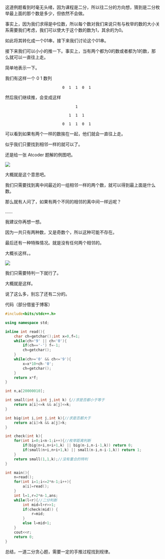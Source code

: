 这道例题看到时毫无头绪，因为课程是二分，所以往二分的方向想，猜到是二分枚举最上面的那个数是多少，但依然不会做。

事实上，因为我们求得是中位数，所以每个数对我们来说只有与枚举的数的大小关系需要我们考虑，我们可以使大于这个数的数为1，其余的为0。

如此将其转化成一个01串，接下来我们讨论这个01串。

接下来我们可以小小的推一下。事实上，当有两个都为0的数或者都为1的数，那么就可以一直往上走。

简单地表示一下。

我们有这样一个 0 1 数列

                              0  1  1  0  1

然后我们继续推，会变成这样

								    1 
                                
                                 1  1  1  
                              
                              0  1  1  0  1
                              
可以看到如果有两个一样的数挨在一起，他们就会一直往上走。

似乎我们只要找到相邻一样的就可以了。

还是给一张 Atcoder 题解的例图吧。

![](https://cdn.luogu.com.cn/upload/pic/28097.png)

大概就是这个意思吧。

我们只需要找到离中间最近的一组相邻一样的两个数，就可以得到最上面是什么数。

那么就有人问了，如果有两个不同的相邻的离中间一样远呢？

......

我建议你再想一想。

因为一共只有两种数，又是奇数个，所以这种可能不存在。

最后还有一种特殊情况。就是没有任何两个相邻的。

大概长这样。。

![](https://cdn.luogu.com.cn/upload/pic/28098.png)

我们只需要特判一下就行了。

大概就是这样。

说了这么多，别忘了还有二分的。

代码（部分借鉴于博客）

```cpp
#include<bits/stdc++.h>

using namespace std;

inline int read(){
	char ch=getchar();int x=0,f=1;
	while(ch>'9' || ch<'0'){
        if(ch=='-') f=-1;
	    ch=getchar();
	}
	while(ch>='0' && ch<='9'){
		x=x*10+ch-'0';
		ch=getchar();
	}
	return x*f;
}

int n,a[20000010];

int small(int i,int j,int k) {//求是否都小于等于
	return a[i]<=k && a[j]<=k;
}

int big(int i,int j,int k){//求是否都大于
	return a[i]>k && a[j]>k;
} 

int check(int k){
	for(int i=0;i<n-1;i++){//枚举距离判断
		if(big(n+i,n+i+1,k) || big(n-i,n-i-1,k)) return 0;
		if(small(n+i,n+i+1,k) || small(n-i,n-i-1,k)) return 1;
	}
	return small(1,1,k);//没有重合的特判
}

int main(){
	n=read();
	for(int i=1;i<=2*n-1;i++){
		a[i]=read();
	}
	int l=1,r=2*n-1,ans;
	while(l<r){//二分判断
		int mid=l+r>>1;
		if(check(mid)) {
			r=mid;
		}
		else l=mid+1;
	}
	cout<<r;
	return 0; 
}

```

总结，一道二分贪心题，需要一定的手推过程找到规律。